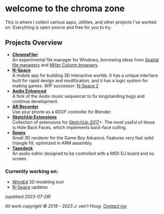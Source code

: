 # welcome to the chroma zone

This is where I collect various apps, utilities, and other projects I've worked on.
Everything is open source and free for you to try.

## Projects Overview

- [**ChromaFiler**](/chromafiler/)  
  An experimental file manager for Windows, borrowing ideas from [Spatial file managers](https://en.wikipedia.org/wiki/Spatial_file_manager) and [Miller Column browsers](https://en.wikipedia.org/wiki/Miller_columns).
- [**N-Space**](/voxel-editor/)  
  A mobile app for building 3D interactive worlds. It has a unique interface built for rapid design and modification, and it has a logic system for making games. WIP successor: [N-Space 2](https://www.reddit.com/r/nspace/comments/10utdja/nspace_2_progress_update/)
- [**Aodix Enhanced**](/aodix-enhanced/)  
  A fork of the Aodix music sequencer to fix longstanding bugs and continue development.
- [**AR Recorder**](/ar-recorder/)  
  Use your phone as a 6DOF controller for Blender.
- [**SketchUp Extensions**](/su-extensions/)  
  Collection of extensions for [SketchUp 2017](https://help.sketchup.com/en/downloading-older-versions)+. The most useful of these is Hide Back Faces, which implements back-face culling.
- [**Spans**](/spans/)  
  Small 3D renderer for the Game Boy Advance. Features very fast solid triangle fill, optimized in ARM assembly.
- [**Tapedeck**](/tapedeck/)  
  An audio editor designed to be controlled with a MIDI DJ board and no screen.

### Currently working on:

- [WingEd](/WingEd/) 3D modeling tool
- [N-Space](/voxel-editor/) updates

_(updated 2023-07-28)_

*All work copyright © 2019 - 2023 J. van't Hoog. [Contact me](/contact)*
